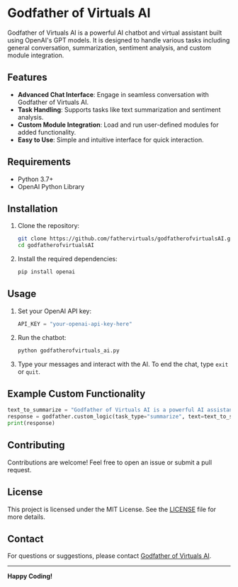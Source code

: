 # Godfather of Virtuals AI

Godfather of Virtuals AI is a powerful AI chatbot and virtual assistant built using OpenAI's GPT models. It is designed to handle various tasks including general conversation, summarization, sentiment analysis, and custom module integration.

## Features

- **Advanced Chat Interface**: Engage in seamless conversation with Godfather of Virtuals AI.
- **Task Handling**: Supports tasks like text summarization and sentiment analysis.
- **Custom Module Integration**: Load and run user-defined modules for added functionality.
- **Easy to Use**: Simple and intuitive interface for quick interaction.

## Requirements

- Python 3.7+
- OpenAI Python Library

## Installation

1. Clone the repository:
   ```bash
   git clone https://github.com/fathervirtuals/godfatherofvirtualsAI.git
   cd godfatherofvirtualsAI
   ```

2. Install the required dependencies:
   ```bash
   pip install openai
   ```

## Usage

1. Set your OpenAI API key:
   ```python
   API_KEY = "your-openai-api-key-here"
   ```

2. Run the chatbot:
   ```bash
   python godfatherofvirtuals_ai.py
   ```

3. Type your messages and interact with the AI. To end the chat, type `exit` or `quit`.

## Example Custom Functionality

```python
text_to_summarize = "Godfather of Virtuals AI is a powerful AI assistant that can handle multiple tasks."
response = godfather.custom_logic(task_type="summarize", text=text_to_summarize)
print(response)
```

## Contributing

Contributions are welcome! Feel free to open an issue or submit a pull request.

## License

This project is licensed under the MIT License. See the [LICENSE](LICENSE) file for more details.

## Contact

For questions or suggestions, please contact [Godfather of Virtuals AI](mailto:contact@godfatherofvirtuals.ai).

---

**Happy Coding!**


